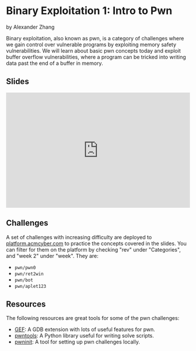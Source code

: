 # Binary Exploitation 1: Intro to Pwn
by Alexander Zhang

Binary exploitation, also known as pwn, is a category of challenges where we gain control over vulnerable programs by exploiting memory safety vulnerabilities.
We will learn about basic pwn concepts today and exploit buffer overflow vulnerabilities, where a program can be tricked into writing data past the end of a buffer in memory.

## Slides
<iframe src="https://docs.google.com/presentation/d/e/2PACX-1vSuWJBnzscaJT3GAzuGT8f21xUaLqawfuUHSIMhhDQVVRKOwj8l1Gx8UplqmmW5WqxmhU-v1ekn3-tW/embed?start=false&loop=false&delayms=3000" frameborder="0" width="100%" style="aspect-ratio: 16 / 10;" allowfullscreen="true" mozallowfullscreen="true" webkitallowfullscreen="true"></iframe>

## Challenges
A set of challenges with increasing difficulty are deployed to [platform.acmcyber.com](https://platform.acmcyber.com) to practice the concepts covered in the slides. You can filter for them on the platform by checking "rev" under "Categories", and "week 2" under "week". They are:
- `pwn/pwn0`
- `pwn/ret2win`
- `pwn/bot`
- `pwn/aplet123`

## Resources
The following resources are great tools for some of the pwn challenges:
- [GEF](https://hugsy.github.io/gef/): A GDB extension with lots of useful features for pwn.
- [pwntools](https://github.com/Gallopsled/pwntools): A Python library useful for writing solve scripts.
- [pwninit](https://github.com/io12/pwninit): A tool for setting up pwn challenges locally.
